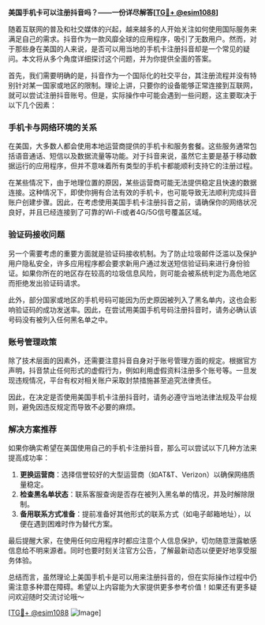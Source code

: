 **美国手机卡可以注册抖音吗？——一份详尽解答[[TG💪+ @esim1088](https://t.me/s/esim1088)]**

随着互联网的普及和社交媒体的兴起，越来越多的人开始关注如何使用国际服务来满足自己的需求。抖音作为一款风靡全球的应用程序，吸引了无数用户。然而，对于那些身在美国的人来说，是否可以用当地的手机卡注册抖音却是一个常见的疑问。本文将从多个角度详细探讨这个问题，并为你提供全面的答案。

首先，我们需要明确的是，抖音作为一个国际化的社交平台，其注册流程并没有特别针对某一国家或地区的限制。理论上讲，只要你的设备能够正常连接到互联网，就可以尝试注册抖音账号。但是，实际操作中可能会遇到一些问题，这主要取决于以下几个因素：

### 手机卡与网络环境的关系

在美国，大多数人都会使用本地运营商提供的手机卡和服务套餐。这些服务通常包括语音通话、短信以及数据流量等功能。对于抖音来说，虽然它主要是基于移动数据运行的应用程序，但并不意味着所有类型的手机卡都能顺利支持它的注册过程。

在某些情况下，由于地理位置的原因，某些运营商可能无法提供稳定且快速的数据连接。这种情况下，即使你拥有合法有效的手机卡，也可能导致无法顺利完成抖音账户创建步骤。因此，在考虑使用美国手机卡注册抖音之前，请确保你的网络状况良好，并且已经连接到了可靠的Wi-Fi或者4G/5G信号覆盖区域。

### 验证码接收问题

另一个需要考虑的重要方面就是验证码接收机制。为了防止垃圾邮件泛滥以及保护用户隐私安全，许多应用程序都会要求新用户通过发送短信验证码来进行身份验证。如果你所在的地区存在较高的垃圾信息风险，则可能会被系统判定为高危地区而拒绝发出验证码请求。

此外，部分国家或地区的手机号码可能因为历史原因被列入了黑名单内，这也会影响验证码的成功发送率。因此，在尝试用美国手机号码注册抖音时，请务必确认该号码没有被列入任何黑名单之中。

### 账号管理政策

除了技术层面的因素外，还需要注意抖音自身对于账号管理方面的规定。根据官方声明，抖音禁止任何形式的虚假行为，例如利用虚假资料注册多个账号等。一旦发现违规情况，平台有权对相关账户采取封禁措施甚至追究法律责任。

因此，在决定是否使用美国手机卡注册抖音时，请务必遵守当地法律法规及平台规则，避免因违反规定而导致不必要的麻烦。

### 解决方案推荐

如果你确实希望在美国使用自己的手机卡注册抖音，那么可以尝试以下几种方法来提高成功率：

1. **更换运营商**：选择信誉较好的大型运营商（如AT&T、Verizon）以确保网络质量稳定。
2. **检查黑名单状态**：联系客服查询是否存在被列入黑名单的情况，并及时解除限制。
3. **备用联系方式准备**：提前准备好其他形式的联系方式（如电子邮箱地址），以便在遇到困难时作为替代方案。

最后提醒大家，在使用任何应用程序时都应注意个人信息保护，切勿随意泄露敏感信息给不明来源者。同时也要时刻关注官方公告，了解最新动态以便更好地享受服务体验。

总结而言，虽然理论上美国手机卡是可以用来注册抖音的，但在实际操作过程中仍需注意多种潜在障碍。希望以上内容能为大家提供更多参考价值！如果还有更多疑问欢迎随时交流讨论哦～

[[TG💪+ @esim1088](https://t.me/s/esim1088) ![Image](https://i.postimg.cc/4NQfJmqS/Snipaste-2025-05-13-00-14-12.png)]